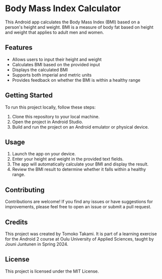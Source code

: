 # Body Mass Index Calculator

This Android app calculates the Body Mass Index (BMI) based on a person's height and weight. BMI is a measure of body fat based on height and weight that applies to adult men and women.

## Features

- Allows users to input their height and weight
- Calculates BMI based on the provided input
- Displays the calculated BMI
- Supports both imperial and metric units
- Provides feedback on whether the BMI is within a healthy range

## Getting Started

To run this project locally, follow these steps:

1. Clone this repository to your local machine.
2. Open the project in Android Studio.
3. Build and run the project on an Android emulator or physical device.

## Usage

1. Launch the app on your device.
2. Enter your height and weight in the provided text fields.
3. The app will automatically calculate your BMI and display the result.
4. Review the BMI result to determine whether it falls within a healthy range.

## Contributing

Contributions are welcome! If you find any issues or have suggestions for improvements, please feel free to open an issue or submit a pull request.

## Credits

This project was created by Tomoko Takami. It is part of a learning exercise for the Android 2 course at Oulu University of Applied Sciences, taught by Jouni Juntunen in Spring 2024.

## License

This project is licensed under the MIT License.
